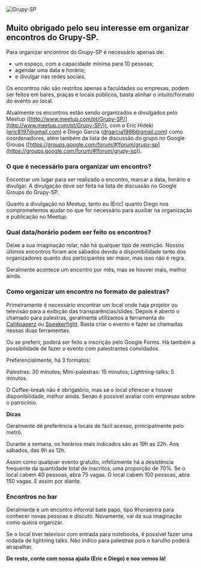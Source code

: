 ![Grupy-SP](https://avatars0.githubusercontent.com/u/530757?v=3&s=200)

## Muito obrigado pelo seu interesse em organizar encontros do Grupy-SP.

Para organizar encontros do Grupy-SP é necessário apenas de:

* um espaço, com a capacidade mínima para 10 pessoas;
* agendar uma data e horário;
* e divulgar nas redes sociais.

Os encontros não são restritos apenas a faculdades ou empresas, podem ser feitos em bares, praças e locais públicos, basta alinhar o intuito/formato do evento ao local.

Atualmente os encontros estão sendo organizados e divulgados pelo Meetup ([http://www.meetup.com/pt/Grupy-SP/](http://www.meetup.com/pt/Grupy-SP/)), com o Eric Hideki ([eric8197@gmail.com](mailto:eric8197@gmail.com)) e Diego Garcia ([drgarcia1986@gmail.com](mailto:drgarcia1986@gmail.com)) como coordenadores, além também da lista de discussão do grupo no Google Groups ([https://groups.google.com/forum/#!forum/grupy-sp](https://groups.google.com/forum/#!forum/grupy-sp)).

### O que é necessário para organizar um encontro?

Encontrar um lugar para ser realizado o encontro, marcar a data, horário e divulgar. A divulgação deve ser feita na lista de discussão no Google Groups do Grupy-SP. 

Quanto a divulgação no Meetup, tanto eu (Eric) quanto Diego nos comprometemos ajudar no que for necessário para auxiliar na organização e publicação no Meetup.

### Qual data/horário podem ser feito os encontros?

Deixe a sua imaginação rolar, não há qualquer tipo de restrição. Nossos últimos encontros foram aos sábados devido a disponibilidade tanto dos organizadores quanto dos participantes ser maior, mas isso não é regra.

Geralmente acontece um encontro por mês, mas se houver mais, melhor ainda.

### Como organizar um encontro no formato de palestras?

Primeiramente é necessário encontrar um local onde haja projetor ou televisão para a exibição das transparências/slides. Depois é aberto o chamado para palestras, geralmente utilizamos a ferramenta do [Call4paperz](http://call4paperz.com/) ou [Speakerfight](http://speakerfight.com/). Basta criar o evento e fazer as chamadas nessas duas ferramentas.

Ou se preferir, poderá ser feito a inscrição pelo Google Forms. Há também a possibilidade de fazer o evento com palestrantes convidados.

Preferencialmente, há 3 formatos:

Palestras: 30 minutos;
Mini-palestras: 15 minutos;
Lightning-talks: 5 minutos.

O Coffee-break não é obrigatório, mas se o local oferecer e houver disponibilidade, melhor ainda. Senão é possível avaliar com empresas sobre o patrocínio.

**Dicas**

Geralmente dê preferência a locais de fácil acesso, principalmente pelo metrô.

Durante a semana, os horários mais indicados são as 19h as 22h. Aos sábados, das 9h as 12h.

Assim como qualquer evento gratuito, infelizmente há a desistência frequente da quantidade total de inscritos, uma proporção de 70%. Se o local cabem 40 pessoas, abra 75 vagas. O local cabem 100 pessoas, abra 150 vagas. E assim por diante.

### Encontros no bar

Geralmente é um encontro informal bate papo, tipo #horaextra para conhecer novas pessoas e discutir. Novamente, vai da sua imaginação como queira organizar.

Se o local tiver televisor com entrada para notebooks, é possível fazer uma rodada de lightning talks. Não indico para palestras pois o barulho poderá atrapalhar.

**De resto, conte com nossa ajuda (Eric e Diego) e nos vemos lá!**

